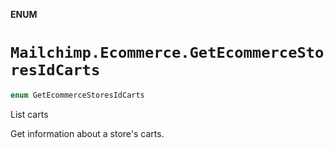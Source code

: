 **ENUM**

# `Mailchimp.Ecommerce.GetEcommerceStoresIdCarts`

```swift
enum GetEcommerceStoresIdCarts
```

List carts

Get information about a store's carts.
